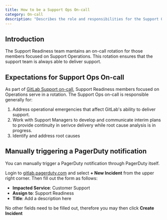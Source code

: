 ```yaml
---
title: How to be a Support Ops On-call
category: On-call
description: "Describes the role and responsibilities for the Support Operations rotation in Support Engineering"
---
```


## Introduction

The Support Readiness team mantains an on-call rotation for those members focused on Support Operations. This rotation ensures that the support team is always able to deliver support.


## Expectations for Support Ops On-call

As part of [GitLab Support on-call](/handbook/support/on-call/), Support Readiness members focused on Operations serve in a rotation. The Support Ops on-call is responsible generally for:

1. Address operational emergencies that affect GitLab's ability to deliver support.
1. Work with Support Managers to develop and communicate interim plans to provide continuity in serivce delivery while root cause analysis is in progress.
1. Identify and address root causes

## Manually triggering a PagerDuty notification

You can manually trigger a PagerDuty notification through PagerDuty itself.

Login to [gitlab.pagerduty.com](https://gitlab.pagerduty.com) and select **+ New Incident** from the upper right corner. Then fill out the form as follows:

- **Impacted Service**: Customer Support
- **Assign to**: Support Readiness
- **Title**: Add a description here

No other fields need to be filled out, therefore you may then click **Create Incident**

